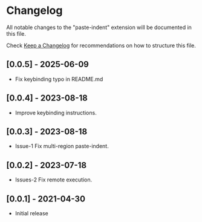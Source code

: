 # Changelog

All notable changes to the "paste-indent" extension will be documented in this file.

Check [Keep a Changelog](http://keepachangelog.com/) for recommendations on how to structure this file.

## [0.0.5] - 2025-06-09

- Fix keybinding typo in README.md

## [0.0.4] - 2023-08-18

- Improve keybinding instructions.

## [0.0.3] - 2023-08-18

- Issue-1 Fix multi-region paste-indent.

## [0.0.2] - 2023-07-18

- Issues-2 Fix remote execution.

## [0.0.1] - 2021-04-30

- Initial release

